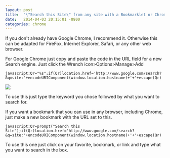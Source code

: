 ```yaml
---
layout: post
title:  "\"Search this Site\" from any site with a Bookmarklet or Chrome Omnibox"
date:   2014-04-03 20:15:01 -0800
categories: chrome
---
```

If you don't already have Google Chrome, I recommend it. Otherwise this can be adapted for FireFox, Internet Explorer, Safari, or any other web browser.

For Google Chrome just copy and paste the code in the URL field for a new Search engine.
Just click the Wrench icon>Options>Manage>Add
```
javascript:Qr="%s";if(Qr)location.href='http://www.google.com/search?&q=site:'+encodeURIComponent(window.location.hostname)+'+'+escape(Qr)
```

![](https://lh3.googleusercontent.com/proxy/AaqTswvVHBvKmgsn_tlUEXx6pUrcZAx98rZOgmt6vRu1ZNauy20a1JWltXYWctd5kLRq_yh5AcArKmtBdC-aoxBCnEyW513vTUZh5NURZ0HNXgo=s0-d)

To use this just type the keyword you chose followed by what you want to search for.

If you want a bookmark that you can use in any browser, including Chrome, just make a new bookmark with the URL set to this.

```
javascript:Qr=prompt("Search this Site");if(Qr)location.href='http://www.google.com/search?&q=site:'+encodeURIComponent(window.location.hostname)+'+'+escape(Qr)
```

To use this one just click on your favorite, bookmark, or link and type what you want to search in the box.
